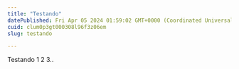 ```yaml
---
title: "Testando"
datePublished: Fri Apr 05 2024 01:59:02 GMT+0000 (Coordinated Universal Time)
cuid: clum0p3gt000308l96f3z06em
slug: testando

---
```


Testando 1 2 3..